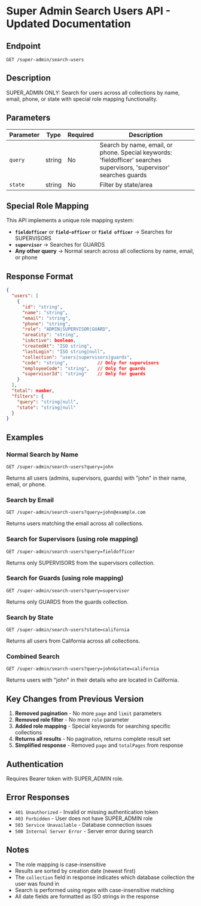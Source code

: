 # Super Admin Search Users API - Updated Documentation

## Endpoint
`GET /super-admin/search-users`

## Description
SUPER_ADMIN ONLY: Search for users across all collections by name, email, phone, or state with special role mapping functionality.

## Parameters

| Parameter | Type | Required | Description |
|-----------|------|----------|-------------|
| `query` | string | No | Search by name, email, or phone. Special keywords: 'fieldofficer' searches supervisors, 'supervisor' searches guards |
| `state` | string | No | Filter by state/area |

## Special Role Mapping

This API implements a unique role mapping system:

- **`fieldofficer`** or **`field-officer`** or **`field officer`** → Searches for SUPERVISORS
- **`supervisor`** → Searches for GUARDS  
- **Any other query** → Normal search across all collections by name, email, or phone

## Response Format

```json
{
  "users": [
    {
      "id": "string",
      "name": "string", 
      "email": "string",
      "phone": "string",
      "role": "ADMIN|SUPERVISOR|GUARD",
      "areaCity": "string",
      "isActive": boolean,
      "createdAt": "ISO string",
      "lastLogin": "ISO string|null",
      "collection": "users|supervisors|guards",
      "code": "string",           // Only for supervisors
      "employeeCode": "string",   // Only for guards
      "supervisorId": "string"    // Only for guards
    }
  ],
  "total": number,
  "filters": {
    "query": "string|null",
    "state": "string|null"
  }
}
```

## Examples

### Normal Search by Name
```
GET /super-admin/search-users?query=john
```
Returns all users (admins, supervisors, guards) with "john" in their name, email, or phone.

### Search by Email
```
GET /super-admin/search-users?query=john@example.com
```
Returns users matching the email across all collections.

### Search for Supervisors (using role mapping)
```
GET /super-admin/search-users?query=fieldofficer
```
Returns only SUPERVISORS from the supervisors collection.

### Search for Guards (using role mapping)
```
GET /super-admin/search-users?query=supervisor
```
Returns only GUARDS from the guards collection.

### Search by State
```
GET /super-admin/search-users?state=california
```
Returns all users from California across all collections.

### Combined Search
```
GET /super-admin/search-users?query=john&state=california
```
Returns users with "john" in their details who are located in California.

## Key Changes from Previous Version

1. **Removed pagination** - No more `page` and `limit` parameters
2. **Removed role filter** - No more `role` parameter
3. **Added role mapping** - Special keywords for searching specific collections
4. **Returns all results** - No pagination, returns complete result set
5. **Simplified response** - Removed `page` and `totalPages` from response

## Authentication
Requires Bearer token with SUPER_ADMIN role.

## Error Responses

- `401 Unauthorized` - Invalid or missing authentication token
- `403 Forbidden` - User does not have SUPER_ADMIN role
- `503 Service Unavailable` - Database connection issues
- `500 Internal Server Error` - Server error during search

## Notes

- The role mapping is case-insensitive
- Results are sorted by creation date (newest first)  
- The `collection` field in response indicates which database collection the user was found in
- Search is performed using regex with case-insensitive matching
- All date fields are formatted as ISO strings in the response